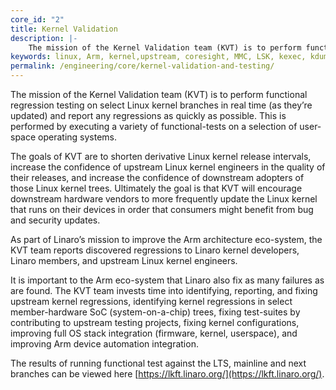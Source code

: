 ```yaml
---
core_id: "2"
title: Kernel Validation
description: |-
    The mission of the Kernel Validation team (KVT) is to perform functional regression testing on select Linux kernel branches in real time (as they’re updated) and report any regressions as quickly as possible.
keywords: linux, Arm, kernel,upstream, coresight, MMC, LSK, kexec, kdump,storage,memory management,device tree, validation, lkft
permalink: /engineering/core/kernel-validation-and-testing/
---
```

The mission of the Kernel Validation team (KVT) is to perform functional regression testing on select Linux kernel branches in real time (as they’re updated) and report any regressions as quickly as possible. This is performed by executing a variety of functional-tests on a selection of user-space operating systems.

The goals of KVT are to shorten derivative Linux kernel release intervals, increase the confidence of upstream Linux kernel engineers in the quality of their releases, and increase the confidence of downstream adopters of those Linux kernel trees. Ultimately the goal is that KVT will encourage downstream hardware vendors to more frequently update the Linux kernel that runs on their devices in order that consumers might benefit from bug and security updates.

As part of Linaro’s mission to improve the Arm architecture eco-system, the KVT team reports discovered regressions to Linaro kernel developers, Linaro members, and upstream Linux kernel engineers.

It is important to the Arm eco-system that Linaro also fix as many failures as are found. The KVT team invests time into identifying, reporting, and fixing upstream kernel regressions, identifying kernel regressions in select member-hardware SoC (system-on-a-chip) trees, fixing test-suites by contributing to upstream testing projects, fixing kernel configurations, improving full OS stack integration (firmware, kernel, userspace), and improving Arm device automation integration.

The results of running functional test against the LTS, mainline and next branches can be viewed here [https://lkft.linaro.org/](https://lkft.linaro.org/).
